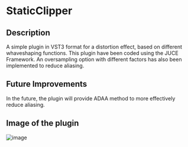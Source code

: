 # StaticClipper

## Description 
A simple plugin in VST3 format for a distortion effect, based on different whaveshaping functions. This plugin have been coded using the JUCE Framework.
An oversampling option with different factors has also been implemented to reduce aliasing. 

## Future Improvements  
In the future, the plugin will provide ADAA method to more effectively reduce aliasing.


## Image of the plugin
![image](https://user-images.githubusercontent.com/72158380/229355801-d57b6a67-2798-4363-b4b6-6eb65bfe22ea.png)
